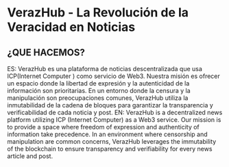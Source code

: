 # VerazHub - La Revolución de la Veracidad en Noticias
## ¿QUE HACEMOS?
ES: VerazHub es una plataforma de noticias descentralizada que usa ICP(Internet Computer ) como servicio de Web3. Nuestra misión es ofrecer un espacio donde la libertad de expresión y la autenticidad de la información son prioritarias. En un entorno donde la censura y la manipulación son preocupaciones comunes, VerazHub utiliza la inmutabilidad de la cadena de bloques para garantizar la transparencia y verificabilidad de cada noticia y post.
EN: VerazHub is a decentralized news platform utilizing ICP (Internet Computer) as a Web3 service. Our mission is to provide a space where freedom of expression and authenticity of information take precedence. In an environment where censorship and manipulation are common concerns, VerazHub leverages the immutability of the blockchain to ensure transparency and verifiability for every news article and post.
